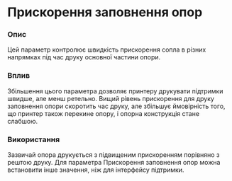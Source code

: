 Прискорення заповнення опор
====

### **Опис**

Цей параметр контролює швидкість прискорення сопла в різних напрямках під час друку основної частини опори.

### **Вплив**

Збільшення цього параметра дозволяє принтеру друкувати підтримки швидше, але менш ретельно. Вищий рівень прискорення для друку заповнення опори скоротить час друку, але збільшує ймовірність того, що принтер також перекине опору, і опорна конструкція стане слабшою.

### **Використання**

Зазвичай опора друкується з підвищеним прискоренням порівняно з рештою друку. Для параметра Прискорення заповнення опор можна встановити інше значення, ніж для інтерфейсу підтримки.
